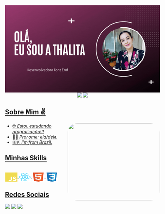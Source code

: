 
<p align="center">
  <a href="#">
    <img align="center" width="600" src="Laranja e Branco Divertido Apresentação Animada sobre Namoro (1).gif" />
  </a>
 
 


 <a href="https://github.com/thalitacesar">
  <img height="180em" src="https://github-readme-stats.vercel.app/api?username=thalitacesar&show_icons=true&theme=buefy&include_all_commits=true&count_private=true"/>
  <img height="180em" src="https://github-readme-stats.vercel.app/api/top-langs/?username=thalitacesar&layout=compact&langs_count=7&theme=buefy"/>
</div>
 
  ## Sobre Mim ✌
<div style="display: inline_block"  >
<img align="right" width="300" height="250" style="border-radius:30px;" src="https://c.tenor.com/KThP19wcsrQAAAAC/monica-turmadamonica.gif" />
 
* 🤓 *Estou estudando programação!!!*
* 👩‍💻 *Pronome: ela/dela.*
* 🇧🇷 *I’m from Brazil.*
 
## Minhas Skills 
 
<div style="display: inline_block"><br>
  <img align="center" alt="Rafa-Js" height="30" width="40" src="https://raw.githubusercontent.com/devicons/devicon/master/icons/javascript/javascript-plain.svg">
  <img align="center" alt="Rafa-React" height="30" width="40" src="https://raw.githubusercontent.com/devicons/devicon/master/icons/react/react-original.svg">
  <img align="center" alt="Rafa-HTML" height="30" width="40" src="https://raw.githubusercontent.com/devicons/devicon/master/icons/html5/html5-original.svg">
  <img align="center" alt="Rafa-CSS" height="30" width="40" src="https://raw.githubusercontent.com/devicons/devicon/master/icons/css3/css3-original.svg">

</div>

## Redes Sociais

<div> 

  <a href="https://instagram.com/rafaballerini" target="_blank"><img src="https://img.shields.io/badge/-Instagram-%23E4405F?style=for-the-badge&logo=instagram&logoColor=white" target="_blank"></a>
  <a href = "mailto:thalita.walleska@gmail.com"><img src="https://img.shields.io/badge/-Gmail-%23333?style=for-the-badge&logo=gmail&logoColor=white" target="_blank"></a>
  <a href="https://www.linkedin.com/in/thalitac%C3%A9sar/" target="_blank"><img src="https://img.shields.io/badge/-LinkedIn-%230077B5?style=for-the-badge&logo=linkedin&logoColor=white" target="_blank"></a> 
 
</div>

